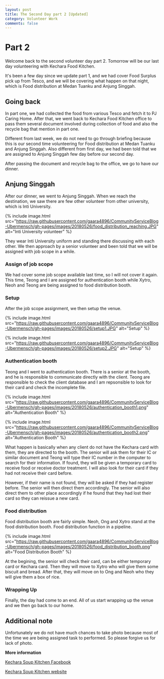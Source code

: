 ```yaml
---
layout: post
title: The Second Day part 2 [Updated]
category: Volunteer Work
comments: false
---
```




# Part 2

Welcome back to the second volunteer day part 2. Tomorrow will be our last day volunteering with Kechara Food Kitchen. 

It's been a few day since we update part 1, and we had cover Food Surplus pick up from Tesco, and we will be covering what happen on that night, which is Food distribution at Medan Tuanku and Anjung Singgah. 

## Going back

In part one, we had collected the food from various Tesco and fetch it to PJ Caring Home. After that, we went back to Kechara Food Kitchen office to pass them several document involved during collection of food and also the recycle bag that mention in part one. 

Different from last week, we do not need to go through briefing because this is our second time volunteering for Food distribution at Medan Tuanku and Anjung Singgah. Also different from first day, we had been told that we are assigned to Anjung Singgah few day before our second day. 

After passing the document and recycle bag to the office, we go to have our dinner. 

## Anjung Singgah

After our dinner, we went to Anjung Singgah. When we reach the destination, we saw there are few other volunteer from other university, which is Inti University. 

{% include image.html src="https://raw.githubusercontent.com/gaara4896/CommunityServiceBlog-Ubermensch/gh-pages/images/20180526/food_distribution_reaching.JPG" alt="Inti University volunteer" %}

They wear Inti University uniform and standing there discussing with each other. We then approach by a senior volunteer and been told that we will be assigned with job scope in a while. 

### Assign of job scope

We had cover some job scope available last time, so I will not cover it again. This time, Teong and I are assigned for authentication booth while Xytro, Neoh and Teong are being assigned to food distribution booth. 

### Setup

After the job scope assignment, we then setup the venue. 

{% include image.html src="https://raw.githubusercontent.com/gaara4896/CommunityServiceBlog-Ubermensch/gh-pages/images/20180526/setup1.JPG" alt="Setup" %}

{% include image.html src="https://raw.githubusercontent.com/gaara4896/CommunityServiceBlog-Ubermensch/gh-pages/images/20180526/setup2.JPG" alt="Setup" %}

### Authentication booth

Teong and I went to authentication booth. There is a senior at the booth, and he is responsible to communicate directly with the client. Teong are responsible to check the client database and I am repsonsible to look for their card and check the incomplete file. 

{% include image.html src="https://raw.githubusercontent.com/gaara4896/CommunityServiceBlog-Ubermensch/gh-pages/images/20180526/authentication_booth1.png" alt="Authentication Booth" %}

{% include image.html src="https://raw.githubusercontent.com/gaara4896/CommunityServiceBlog-Ubermensch/gh-pages/images/20180526/authentication_booth2.png" alt="Authentication Booth" %}

What happen is basically when any client do not have the Kechara card with them, they are directed to the booth. The senior will ask them for their IC or similar document and Teong will type their IC number in the computer to search for their information. If found, they will be given a temporary card to receive food or receive doctor treatment. I will also look for their card if they had not receive their card before. 

However, if their name is not found, they will be asked if they had register before. The senior will then direct them accordingly. The senior will also direct them to other place accordingly if he found that they had lost their card so they can reissue a new card. 

### Food distribution

Food distribution booth are fairly simple. Neoh, Ong and Xytro stand at the food distribution booth. Food distribution function in a pipeline.

{% include image.html src="https://raw.githubusercontent.com/gaara4896/CommunityServiceBlog-Ubermensch/gh-pages/images/20180526/food_distribution_booth.png" alt="Food Distribution Booth" %}

At the begining, the senior will check their card, can be either temporary card or Kechara card. Then they will move to Xytro who will give them some biscuit and bread. After that, they will move on to Ong and Neoh who they will give them a box of rice. 

### Wrapping Up

Finally, the day had come to an end. All of us start wrapping up the venue and we then go back to our home. 

## Additional note

Unfortunately we do not have much chances to take photo because most of the time we are being assigned task to performed. So please forgive us for lack of photo. 

**More information**

[Kechara Soup Kitchen Facebook](https://www.facebook.com/KSKPage)

[Kechara Soup Kitchen website](www.kechara.com/)